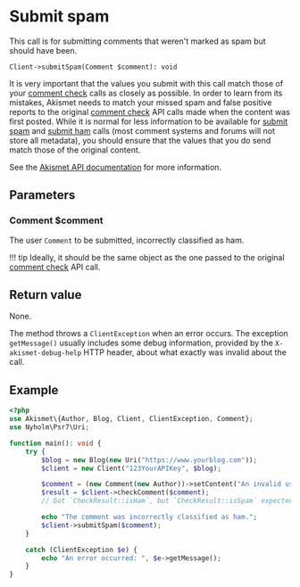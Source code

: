 # Submit spam
This call is for submitting comments that weren't marked as spam but should have been.

```
Client->submitSpam(Comment $comment): void
```

It is very important that the values you submit with this call match those of your [comment check](comment_check.md) calls as closely as possible.
In order to learn from its mistakes, Akismet needs to match your missed spam and false positive reports
to the original [comment check](comment_check.md) API calls made when the content was first posted. While it is normal for less information
to be available for [submit spam](submit_spam.md) and [submit ham](submit_ham.md) calls (most comment systems and forums will not store all metadata),
you should ensure that the values that you do send match those of the original content.

See the [Akismet API documentation](https://akismet.com/development/api/#submit-spam) for more information.

## Parameters

### Comment **$comment**
The user `Comment` to be submitted, incorrectly classified as ham.

!!! tip
	Ideally, it should be the same object as the one passed to the original [comment check](comment_check.md) API call.

## Return value
None.

The method throws a `ClientException` when an error occurs.
The exception `getMessage()` usually includes some debug information, provided by the `X-akismet-debug-help` HTTP header, about what exactly was invalid about the call.

## Example

``` php
<?php
use Akismet\{Author, Blog, Client, ClientException, Comment};
use Nyholm\Psr7\Uri;

function main(): void {
	try {
		$blog = new Blog(new Uri("https://www.yourblog.com"));
		$client = new Client("123YourAPIKey", $blog);

		$comment = (new Comment(new Author))->setContent("An invalid user comment (spam)");
		$result = $client->checkComment($comment);
		// Got `CheckResult::isHam`, but `CheckResult::isSpam` expected.

		echo "The comment was incorrectly classified as ham.";
		$client->submitSpam($comment);
	}

	catch (ClientException $e) {
		echo "An error occurred: ", $e->getMessage();
	}
}
```
